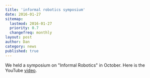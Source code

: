 ```yaml
---
title: 'informal robotics symposium'
date: 2016-01-27
sitemap:
  lastmod: 2016-01-27
  priority: 0.7
  changefreq: monthly
layout: post
author: Dan
category: news
published: true
---
```


We held a symposium on "Informal Robotics" in October. Here is the YouTube [video](https://www.youtube.com/embed/omr-2bQSKBE).